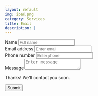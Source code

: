 ```yaml
---
layout: default
img: ipad.png
category: Services
title: Email
description: |
---
```


<form action="https://a29fi61158.execute-api.us-west-2.amazonaws.com/Prod" method="POST" id="contact-us-form">
  <div class="form-group">
    <label for="nameInputEmail1">Name</label>
    <input type="text" class="form-control" id="nameInputEmail1" name="name" placeholder="Full name">
  </div>
  <div class="form-group">
    <label for="exampleInputEmail1">Email address</label>
    <input type="email" class="form-control" id="exampleInputEmail1" name="email"
         placeholder="Enter email">
  </div>
  <div class="form-group">
    <label for="phoneInputEmail1">Phone number</label>
    <input type="text" class="form-control" id="phoneInputEmail1" name="phone"
         placeholder="Enter phone">
  </div>
  <div class="form-group">
    <label for="messageInputEmail1">Message</label>
    <textarea type="textarea" class="form-control" id="messageInputEmail1" name="message"
          placeholder="Enter message"></textarea>
  </div>
  <p class="thanks">Thanks!  We'll contact you soon.</p>
  <button type="submit" class="btn btn-primary g-recaptcha"
    data-sitekey="6LfaXGIUAAAAAOtmDbEOt16uWK_sb05FPqnMRo86"
    data-callback="onContctUsSubmit" data-badge="inline" >Submit</button>
</form>
